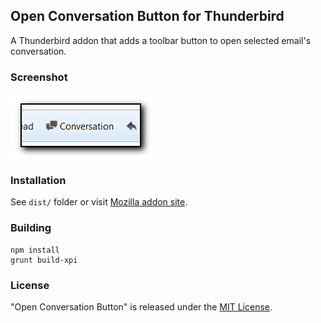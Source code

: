 ## Open Conversation Button for Thunderbird

A Thunderbird addon that adds a toolbar button to open selected email's conversation.

### Screenshot

![@screenshot](screenshot.png)

### Installation

See `dist/` folder or visit [Mozilla addon site][amo].

### Building

    npm install
    grunt build-xpi

### License

"Open Conversation Button" is released under the [MIT License][mit].

[mit]: http://www.opensource.org/licenses/MIT
[amo]: https://addons.mozilla.org/en-US/thunderbird/addon/open-conversation-button/
